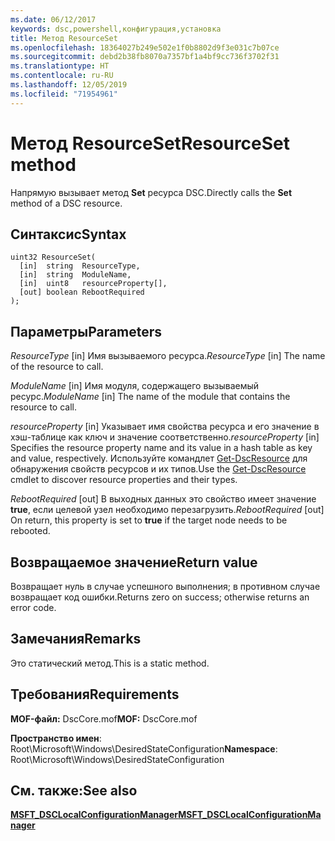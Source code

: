 ```yaml
---
ms.date: 06/12/2017
keywords: dsc,powershell,конфигурация,установка
title: Метод ResourceSet
ms.openlocfilehash: 18364027b249e502e1f0b8802d9f3e031c7b07ce
ms.sourcegitcommit: debd2b38fb8070a7357bf1a4bf9cc736f3702f31
ms.translationtype: HT
ms.contentlocale: ru-RU
ms.lasthandoff: 12/05/2019
ms.locfileid: "71954961"
---
```

# <a name="resourceset-method"></a><span data-ttu-id="c2ee5-103">Метод ResourceSet</span><span class="sxs-lookup"><span data-stu-id="c2ee5-103">ResourceSet method</span></span>

<span data-ttu-id="c2ee5-104">Напрямую вызывает метод **Set** ресурса DSC.</span><span class="sxs-lookup"><span data-stu-id="c2ee5-104">Directly calls the **Set** method of a DSC resource.</span></span>

## <a name="syntax"></a><span data-ttu-id="c2ee5-105">Синтаксис</span><span class="sxs-lookup"><span data-stu-id="c2ee5-105">Syntax</span></span>

```mof
uint32 ResourceSet(
  [in]  string  ResourceType,
  [in]  string  ModuleName,
  [in]  uint8   resourceProperty[],
  [out] boolean RebootRequired
);
```

## <a name="parameters"></a><span data-ttu-id="c2ee5-106">Параметры</span><span class="sxs-lookup"><span data-stu-id="c2ee5-106">Parameters</span></span>

<span data-ttu-id="c2ee5-107">*ResourceType* \[in\] Имя вызываемого ресурса.</span><span class="sxs-lookup"><span data-stu-id="c2ee5-107">*ResourceType* \[in\] The name of the resource to call.</span></span>

<span data-ttu-id="c2ee5-108">*ModuleName* \[in\] Имя модуля, содержащего вызываемый ресурс.</span><span class="sxs-lookup"><span data-stu-id="c2ee5-108">*ModuleName* \[in\] The name of the module that contains the resource to call.</span></span>

<span data-ttu-id="c2ee5-109">*resourceProperty* \[in\] Указывает имя свойства ресурса и его значение в хэш-таблице как ключ и значение соответственно.</span><span class="sxs-lookup"><span data-stu-id="c2ee5-109">*resourceProperty* \[in\] Specifies the resource property name and its value in a hash table as key and value, respectively.</span></span> <span data-ttu-id="c2ee5-110">Используйте командлет [Get-DscResource](/powershell/module/PSDesiredStateConfiguration/Get-DscResource) для обнаружения свойств ресурсов и их типов.</span><span class="sxs-lookup"><span data-stu-id="c2ee5-110">Use the [Get-DscResource](/powershell/module/PSDesiredStateConfiguration/Get-DscResource) cmdlet to discover resource properties and their types.</span></span>

<span data-ttu-id="c2ee5-111">*RebootRequired* \[out\] В выходных данных это свойство имеет значение **true**, если целевой узел необходимо перезагрузить.</span><span class="sxs-lookup"><span data-stu-id="c2ee5-111">*RebootRequired* \[out\] On return, this property is set to **true** if the target node needs to be rebooted.</span></span>

## <a name="return-value"></a><span data-ttu-id="c2ee5-112">Возвращаемое значение</span><span class="sxs-lookup"><span data-stu-id="c2ee5-112">Return value</span></span>

<span data-ttu-id="c2ee5-113">Возвращает нуль в случае успешного выполнения; в противном случае возвращает код ошибки.</span><span class="sxs-lookup"><span data-stu-id="c2ee5-113">Returns zero on success; otherwise returns an error code.</span></span>

## <a name="remarks"></a><span data-ttu-id="c2ee5-114">Замечания</span><span class="sxs-lookup"><span data-stu-id="c2ee5-114">Remarks</span></span>

<span data-ttu-id="c2ee5-115">Это статический метод.</span><span class="sxs-lookup"><span data-stu-id="c2ee5-115">This is a static method.</span></span>

## <a name="requirements"></a><span data-ttu-id="c2ee5-116">Требования</span><span class="sxs-lookup"><span data-stu-id="c2ee5-116">Requirements</span></span>

<span data-ttu-id="c2ee5-117">**MOF-файл:** DscCore.mof</span><span class="sxs-lookup"><span data-stu-id="c2ee5-117">**MOF:** DscCore.mof</span></span>

<span data-ttu-id="c2ee5-118">**Пространство имен**: Root\Microsoft\Windows\DesiredStateConfiguration</span><span class="sxs-lookup"><span data-stu-id="c2ee5-118">**Namespace**: Root\Microsoft\Windows\DesiredStateConfiguration</span></span>

## <a name="see-also"></a><span data-ttu-id="c2ee5-119">См. также:</span><span class="sxs-lookup"><span data-stu-id="c2ee5-119">See also</span></span>

[<span data-ttu-id="c2ee5-120">**MSFT_DSCLocalConfigurationManager**</span><span class="sxs-lookup"><span data-stu-id="c2ee5-120">**MSFT_DSCLocalConfigurationManager**</span></span>](msft-dsclocalconfigurationmanager.md)
